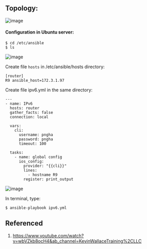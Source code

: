 ## Topology:

![image](https://user-images.githubusercontent.com/93396414/205435296-03e0b5b7-7791-4044-9bb6-17cbe479b1e5.png)

#### Configuration in Ubuntu server:

    $ cd /etc/ansible
    $ ls
  
  ![image](https://user-images.githubusercontent.com/93396414/205433321-c0c8030b-1837-414a-b885-a30671f37bd6.png)

  Create file `hosts` in /etc/ansible/hosts directory:
    
    [router]
    R9 ansible_host=172.3.1.97
  
 
  Create file ipv6.yml in the same directory: 
  
    ---
    - name: IPv6
      hosts: router
      gather_facts: false
      connection: local
      
      vars:
        cli: 
          username: pngha
          password: pngha
          timeout: 100
          
      tasks:
        - name: global config
          ios_config:
            provider: "{{cli}}"
            lines:
              - hostname R9
            register: print_output
  
  ![image](https://user-images.githubusercontent.com/93396414/205433393-9f2c85de-7bbd-4986-a184-dd429363ab4e.png)

In terminal, type: 

    $ ansible-playbook ipv6.yml

## Referenced
1. https://www.youtube.com/watch?v=wbVZkb8ocH4&ab_channel=KevinWallaceTraining%2CLLC
